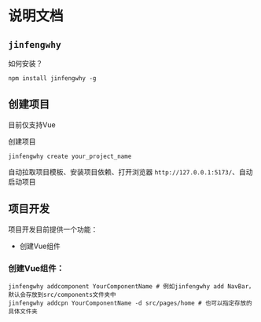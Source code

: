 # 说明文档
## `jinfengwhy`

如何安装？

```shell
npm install jinfengwhy -g
```

## 创建项目

目前仅支持Vue

创建项目
```shell
jinfengwhy create your_project_name
```

自动拉取项目模板、安装项目依赖、打开浏览器 `http://127.0.0.1:5173/`、自动启动项目


## 项目开发

项目开发目前提供一个功能：

* 创建Vue组件

### 创建Vue组件：

````shell
jinfengwhy addcomponent YourComponentName # 例如jinfengwhy add NavBar，默认会存放到src/components文件夹中
jinfengwhy addcpn YourComponentName -d src/pages/home # 也可以指定存放的具体文件夹
````
